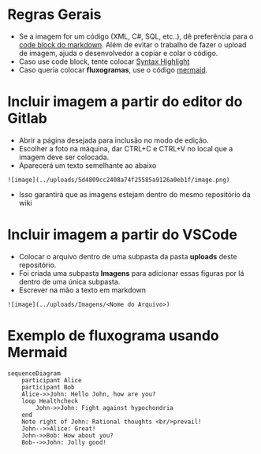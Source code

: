 # Regras Gerais
- Se a imagem for um código (XML, C#, SQL, etc..), dê preferência para o [code block do markdown](https://www.markdownguide.org/extended-syntax/#fenced-code-blocks). Além de evitar o trabalho de fazer o upload de imagem, ajuda o desenvolvedor a copiar e colar o código.
- Caso use code block, tente colocar [Syntax Highlight](https://www.markdownguide.org/extended-syntax/#syntax-highlighting)
- Caso queria colocar **fluxogramas**, use o código [mermaid](https://mermaid.js.org/#/).

# Incluir imagem a partir do editor do Gitlab
- Abrir a página desejada para inclusão no modo de edição.
- Escolher a foto na máquina, dar CTRL+C e CTRL+V no local que a imagem deve ser colocada.
- Aparecerá um texto semelhante ao abaixo
```
![image](../uploads/5d4809cc2408a74f25585a9126a0eb1f/image.png)
```
- Isso garantirá que as imagens estejam dentro do mesmo repositório da wiki

# Incluir imagem a partir do VSCode
- Colocar o arquivo dentro de uma subpasta da pasta **uploads** deste repositório.
- Foi criada uma subpasta **Imagens** para adicionar essas figuras por lá dentro de uma única subpasta.
- Escrever na mão a texto em markdown
```
![image](../uploads/Imagens/<Nome do Arquivo>)
```

# Exemplo de fluxograma usando Mermaid
```mermaid
sequenceDiagram
    participant Alice
    participant Bob
    Alice->>John: Hello John, how are you?
    loop Healthcheck
        John->>John: Fight against hypochondria
    end
    Note right of John: Rational thoughts <br/>prevail!
    John-->>Alice: Great!
    John->>Bob: How about you?
    Bob-->>John: Jolly good!
```